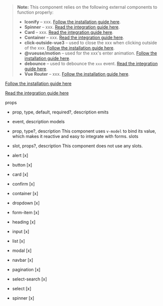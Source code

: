 > **Note:** This component relies on the following external components to function properly:
> * **Iconify** – xxx. [Follow the installation guide here](https://iconify.design/docs/icon-components/vue/).
> * **Spinner** – xxx. [Read the integration guide here](/components/spinner).
> * **Card** – xxx. [Read the integration guide here](/components/card).
> * **Container** – xxx. [Read the integration guide here](/components/container).
> * **click-outside-vue3** – used to close the xxx when clicking outside of the xxx. [Follow the installation guide here](https://www.npmjs.com/package/click-outside-vue3).
> * **@vueuse/motion** – used for the xxx's enter animation. [Follow the installation guide here](https://motion.vueuse.org/getting-started/introduction).
> * **debounce** – used to debounce the `xxx` event. [Read the integration guide here](/utils/debounce).
> * **Vue Router** – xxx. [Follow the installation guide here](https://router.vuejs.org/installation.html).

[Follow the installation guide here](https://iconify.design/docs/icon-components/vue/)

[Read the integration guide here](/components/spinner)

props
- prop, type, default, required?, description
emits
- event, description
models
- prop, type?, description
This component uses `v-model` to bind its value, which makes it reactive and easy to integrate with forms.
slots
- slot, props?, description
This component does not use any slots.

- alert [x]
- button [x]
- card [x]
- confirm [x]
- container [x]
- dropdown [x]
- form-item [x]
- heading [x]
- input [x]
- list [x]
- modal [x]
- navbar [x]
- pagination [x]
- select-search [x]
- select [x]
- spinner [x]